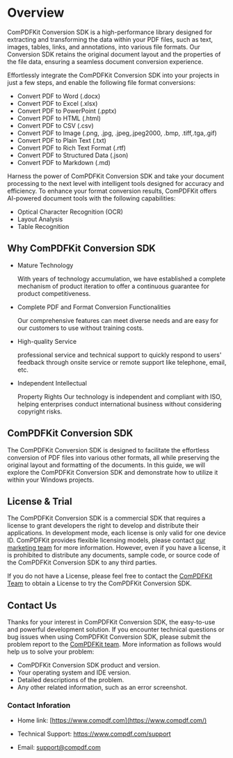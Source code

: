 # Overview

ComPDFKit Conversion SDK is a high-performance library designed for extracting and transforming the data within your PDF files, such as text, images, tables, links, and annotations, into various file formats. Our Conversion SDK retains the original document layout and the properties of the file data, ensuring a seamless document conversion experience.

Effortlessly integrate the ComPDFKit Conversion SDK into your projects in just a few steps, and enable the following file format conversions:

- Convert PDF to Word (.docx)
- Convert PDF to Excel (.xlsx)
- Convert PDF to PowerPoint (.pptx)
- Convert PDF to HTML (.html)
- Convert PDF to CSV (.csv)
- Convert PDF to Image (.png, .jpg, .jpeg,.jpeg2000, .bmp, .tiff,.tga,.gif)
- Convert PDF to Plain Text (.txt)
- Convert PDF to Rich Text Format (.rtf)
- Convert PDF to Structured Data (.json)
- Convert PDF to Markdown (.md)

Harness the power of ComPDFKit Conversion SDK and take your document processing to the next level with intelligent tools designed for accuracy and efficiency. To enhance your format conversion results, ComPDFKit offers AI-powered document tools with the following capabilities:

- Optical Character Recognition (OCR)
- Layout Analysis
- Table Recognition


## Why ComPDFKit Conversion SDK

- Mature Technology

  With years of technology accumulation, we have established a complete mechanism of product iteration to offer a continuous guarantee for product competitiveness.

- Complete PDF and Format Conversion Functionalities

  Our comprehensive features can meet diverse needs and are easy for our customers to use without training costs.

- High-quality Service

  professional service and technical support to quickly respond to users' feedback through onsite service or remote support like telephone, email, etc.

- Independent Intellectual   

  Property Rights
  Our technology is independent and compliant with ISO, helping enterprises conduct international business without considering copyright risks.


## ComPDFKit Conversion SDK

The ComPDFKit Conversion SDK is designed to facilitate the effortless conversion of PDF files into various other formats, all while preserving the original layout and formatting of the documents. In this guide, we will explore the ComPDFKit Conversion SDK and demonstrate how to utilize it within your Windows projects. 

## License & Trial

The ComPDFKit Conversion SDK is a commercial SDK that requires a license to grant developers the right to develop and distribute their applications. In development mode, each license is only valid for one device ID. ComPDFKit provides flexible licensing models, please contact [our marketing team](mailto:support@compdf.com) for more information. However, even if you have a license, it is prohibited to distribute any documents, sample code, or source code of the ComPDFKit Conversion SDK to any third parties.

If you do not have a License, please feel free to contact the [ComPDFKit Team](https://www.compdf.com/contact-sales) to obtain a License to try the ComPDFKit Conversion SDK.

## Contact Us

Thanks for your interest in ComPDFKit Conversion SDK, the easy-to-use and powerful development solution. If you encounter technical questions or bug issues when using ComPDFKit Conversion SDK, please submit the problem report to the [ComPDFKit team](mailto:support@compdf.com). More information as follows would help us to solve your problem:

- ComPDFKit Conversion SDK product and version.
- Your operating system and IDE version.
- Detailed descriptions of the problem.
- Any other related information, such as an error screenshot.

### **Contact Inforation**

- Home link: [https://www.compdf.com](https://www.compdf.com/)

- Technical Support: https://www.compdf.com/support
- Email:  [support@compdf.com](mailto:support@compdf.com)